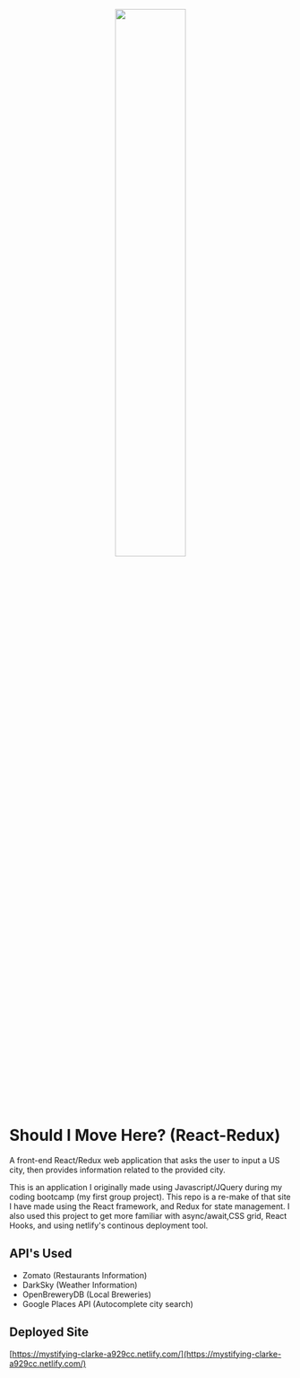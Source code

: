  <p align="center">
  <img width="50%" src="public/screenshot.jpg">

# Should I Move Here? (React-Redux)

A front-end React/Redux web application that asks the user to input a US city, then provides information related to the provided city.

This is an application I originally made using Javascript/JQuery during my coding bootcamp (my first group project). This repo is a re-make of that site I have made using the React framework, and Redux for state management. I also used this project to get more familiar with async/await,CSS grid, React Hooks, and using netlify's continous deployment tool.

## API's Used

- Zomato (Restaurants Information)
- DarkSky (Weather Information)
- OpenBreweryDB (Local Breweries)
- Google Places API (Autocomplete city search)

## Deployed Site

[https://mystifying-clarke-a929cc.netlify.com/](https://mystifying-clarke-a929cc.netlify.com/)
